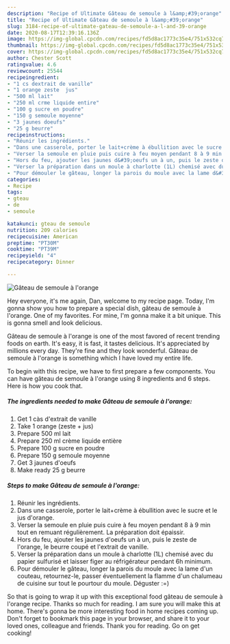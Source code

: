 ```yaml
---
description: "Recipe of Ultimate Gâteau de semoule à l&amp;#39;orange"
title: "Recipe of Ultimate Gâteau de semoule à l&amp;#39;orange"
slug: 3184-recipe-of-ultimate-gateau-de-semoule-a-l-and-39-orange
date: 2020-08-17T12:39:16.136Z
image: https://img-global.cpcdn.com/recipes/fd5d8ac1773c35e4/751x532cq70/gateau-de-semoule-a-lorange-photo-principale-de-la-recette.jpg
thumbnail: https://img-global.cpcdn.com/recipes/fd5d8ac1773c35e4/751x532cq70/gateau-de-semoule-a-lorange-photo-principale-de-la-recette.jpg
cover: https://img-global.cpcdn.com/recipes/fd5d8ac1773c35e4/751x532cq70/gateau-de-semoule-a-lorange-photo-principale-de-la-recette.jpg
author: Chester Scott
ratingvalue: 4.6
reviewcount: 25544
recipeingredient:
- "1 cs dextrait de vanille"
- "1 orange zeste  jus"
- "500 ml lait"
- "250 ml crme liquide entire"
- "100 g sucre en poudre"
- "150 g semoule moyenne"
- "3 jaunes doeufs"
- "25 g beurre"
recipeinstructions:
- "Réunir les ingrédients."
- "Dans une casserole, porter le lait+crème à ébullition avec le sucre et le jus d&#39;orange."
- "Verser la semoule en pluie puis cuire à feu moyen pendant 8 à 9 min tout en remuant régulièrement. La préparation doit épaissir."
- "Hors du feu, ajouter les jaunes d&#39;oeufs un à un, puis le zeste de l&#39;orange, le beurre coupé et l&#39;extrait de vanille."
- "Verser la préparation dans un moule à charlotte (1L) chemisé avec du papier sulfurisé et laisser figer au réfrigérateur pendant 6h minimum."
- "Pour démouler le gâteau, longer la parois du moule avec la lame d&#39;un couteau, retournez-le, passer éventuellement la flamme d&#39;un chalumeau de cuisine sur tout le pourtour du moule. Déguster :=)"
categories:
- Recipe
tags:
- gteau
- de
- semoule

katakunci: gteau de semoule 
nutrition: 209 calories
recipecuisine: American
preptime: "PT30M"
cooktime: "PT39M"
recipeyield: "4"
recipecategory: Dinner

---
```



![Gâteau de semoule à l&#39;orange](https://img-global.cpcdn.com/recipes/fd5d8ac1773c35e4/751x532cq70/gateau-de-semoule-a-lorange-photo-principale-de-la-recette.jpg)

Hey everyone, it's me again, Dan, welcome to my recipe page. Today, I'm gonna show you how to prepare a special dish, gâteau de semoule à l&#39;orange. One of my favorites. For mine, I'm gonna make it a bit unique. This is gonna smell and look delicious.

Gâteau de semoule à l&#39;orange is one of the most favored of recent trending foods on earth. It's easy, it is fast, it tastes delicious. It's appreciated by millions every day. They're fine and they look wonderful. Gâteau de semoule à l&#39;orange is something which I have loved my entire life.




To begin with this recipe, we have to first prepare a few components. You can have gâteau de semoule à l&#39;orange using 8 ingredients and 6 steps. Here is how you cook that.

<!--inarticleads1-->

##### The ingredients needed to make Gâteau de semoule à l&#39;orange:

1. Get 1 càs d&#39;extrait de vanille
1. Take 1 orange (zeste + jus)
1. Prepare 500 ml lait
1. Prepare 250 ml crème liquide entière
1. Prepare 100 g sucre en poudre
1. Prepare 150 g semoule moyenne
1. Get 3 jaunes d&#39;oeufs
1. Make ready 25 g beurre




<!--inarticleads2-->

##### Steps to make Gâteau de semoule à l&#39;orange:

1. Réunir les ingrédients.
1. Dans une casserole, porter le lait+crème à ébullition avec le sucre et le jus d&#39;orange.
1. Verser la semoule en pluie puis cuire à feu moyen pendant 8 à 9 min tout en remuant régulièrement. La préparation doit épaissir.
1. Hors du feu, ajouter les jaunes d&#39;oeufs un à un, puis le zeste de l&#39;orange, le beurre coupé et l&#39;extrait de vanille.
1. Verser la préparation dans un moule à charlotte (1L) chemisé avec du papier sulfurisé et laisser figer au réfrigérateur pendant 6h minimum.
1. Pour démouler le gâteau, longer la parois du moule avec la lame d&#39;un couteau, retournez-le, passer éventuellement la flamme d&#39;un chalumeau de cuisine sur tout le pourtour du moule. Déguster :=)




So that is going to wrap it up with this exceptional food gâteau de semoule à l&#39;orange recipe. Thanks so much for reading. I am sure you will make this at home. There's gonna be more interesting food in home recipes coming up. Don't forget to bookmark this page in your browser, and share it to your loved ones, colleague and friends. Thank you for reading. Go on get cooking!
